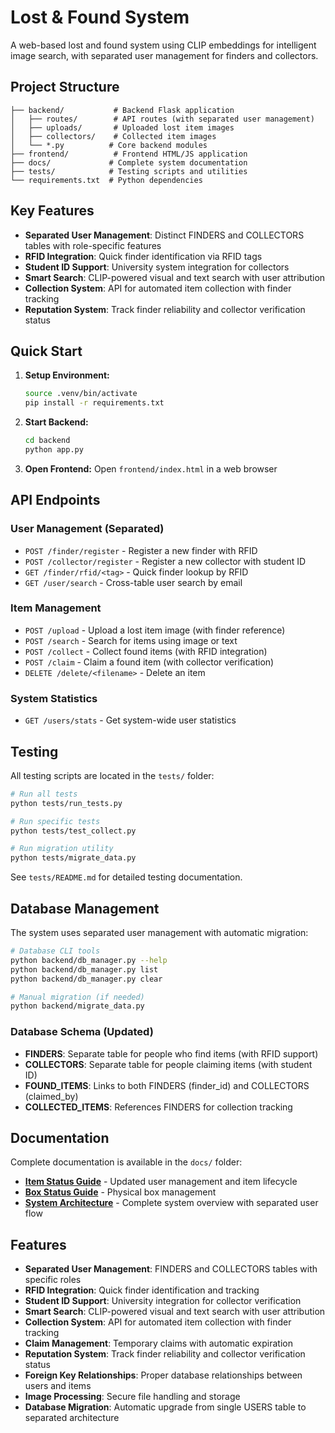 # Lost & Found System

A web-based lost and found system using CLIP embeddings for intelligent image search, with separated user management for finders and collectors.

## Project Structure

```
├── backend/           # Backend Flask application
│   ├── routes/        # API routes (with separated user management)
│   ├── uploads/       # Uploaded lost item images
│   ├── collectors/    # Collected item images
│   └── *.py          # Core backend modules
├── frontend/          # Frontend HTML/JS application
├── docs/             # Complete system documentation
├── tests/            # Testing scripts and utilities
└── requirements.txt  # Python dependencies
```

## Key Features

- **Separated User Management**: Distinct FINDERS and COLLECTORS tables with role-specific features
- **RFID Integration**: Quick finder identification via RFID tags
- **Student ID Support**: University system integration for collectors
- **Smart Search**: CLIP-powered visual and text search with user attribution
- **Collection System**: API for automated item collection with finder tracking
- **Reputation System**: Track finder reliability and collector verification status

## Quick Start

1. **Setup Environment:**
   ```bash
   source .venv/bin/activate
   pip install -r requirements.txt
   ```

2. **Start Backend:**
   ```bash
   cd backend
   python app.py
   ```

3. **Open Frontend:**
   Open `frontend/index.html` in a web browser

## API Endpoints

### User Management (Separated)
- `POST /finder/register` - Register a new finder with RFID
- `POST /collector/register` - Register a new collector with student ID
- `GET /finder/rfid/<tag>` - Quick finder lookup by RFID
- `GET /user/search` - Cross-table user search by email

### Item Management
- `POST /upload` - Upload a lost item image (with finder reference)
- `POST /search` - Search for items using image or text
- `POST /collect` - Collect found items (with RFID integration)
- `POST /claim` - Claim a found item (with collector verification)
- `DELETE /delete/<filename>` - Delete an item

### System Statistics
- `GET /users/stats` - Get system-wide user statistics

## Testing

All testing scripts are located in the `tests/` folder:

```bash
# Run all tests
python tests/run_tests.py

# Run specific tests
python tests/test_collect.py

# Run migration utility
python tests/migrate_data.py
```

See `tests/README.md` for detailed testing documentation.

## Database Management

The system uses separated user management with automatic migration:

```bash
# Database CLI tools
python backend/db_manager.py --help
python backend/db_manager.py list
python backend/db_manager.py clear

# Manual migration (if needed)
python backend/migrate_data.py
```

### Database Schema (Updated)
- **FINDERS**: Separate table for people who find items (with RFID support)
- **COLLECTORS**: Separate table for people claiming items (with student ID)
- **FOUND_ITEMS**: Links to both FINDERS (finder_id) and COLLECTORS (claimed_by)
- **COLLECTED_ITEMS**: References FINDERS for collection tracking

## Documentation

Complete documentation is available in the `docs/` folder:
- **[Item Status Guide](docs/item-status-guide.md)** - Updated user management and item lifecycle
- **[Box Status Guide](docs/box-status-guide.md)** - Physical box management
- **[System Architecture](system-architecture-diagram.md)** - Complete system overview with separated user flow

## Features

- **Separated User Management**: FINDERS and COLLECTORS tables with specific roles
- **RFID Integration**: Quick finder identification and tracking
- **Student ID Support**: University integration for collector verification
- **Smart Search**: CLIP-powered visual and text search with user attribution
- **Collection System**: API for automated item collection with finder tracking
- **Claim Management**: Temporary claims with automatic expiration
- **Reputation System**: Track finder reliability and collector verification status
- **Foreign Key Relationships**: Proper database relationships between users and items
- **Image Processing**: Secure file handling and storage
- **Database Migration**: Automatic upgrade from single USERS table to separated architecture
